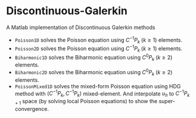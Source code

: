 # Discontinuous-Galerkin
A Matlab implementation of Discontinuous Galerkin methods

- `Poisson1D` solves the Poisson equation using $C^{-1}P_k\;(k\geq 1)$ elements.
- `Poisson2D` solves the Poisson equation using $C^{-1}P_k\;(k\geq 1)$ elements.
- `Biharmonic1D` solves the Biharmonic equation using $C^{0}P_k\;(k\geq 2)$ elements.
- `Biharmonic2D` solves the Biharmonic equation using $C^{0}P_k\;(k\geq 2)$ elements.
- `PoissonMixed1D` solves the mixed-form Poisson equation using HDG method with $(C^{-1}P_k,C^{-1}P_k)$ mixed-element. And interpolate $u_h$ to $C^{-1}P_{k+1}$ space (by solving local Poisson equations) to show the super-convergence.

